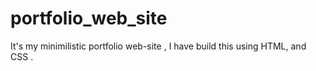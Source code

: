 # portfolio_web_site
It's my minimilistic portfolio web-site , I have build this using HTML, and CSS .
